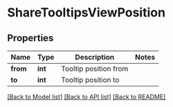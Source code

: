 # ShareTooltipsViewPosition

## Properties
Name | Type | Description | Notes
------------ | ------------- | ------------- | -------------
**from** | **int** | Tooltip position from | 
**to** | **int** | Tooltip position to | 

[[Back to Model list]](../README.md#documentation-for-models) [[Back to API list]](../README.md#documentation-for-api-endpoints) [[Back to README]](../README.md)


